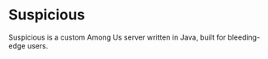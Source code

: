 # Suspicious
Suspicious is a custom Among Us server written in Java, built for bleeding-edge users.
